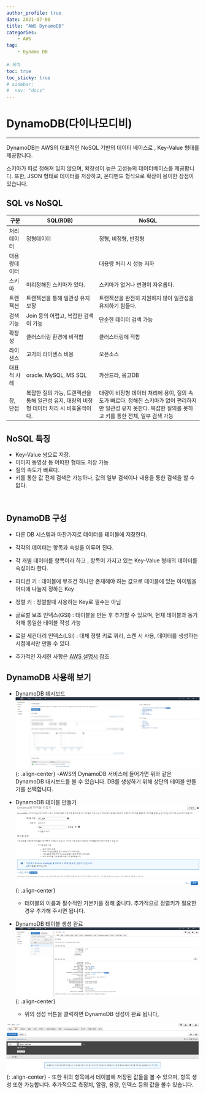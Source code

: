 ```yaml
---
author_profile: true
date: 2021-07-00
title: "AWS DynamoDB"
categories: 
    - AWS
tag: 
    - Dynamo DB

# 목차
toc: true  
toc_sticky: true 
# sidebar:
#  nav: "docs"
---
```


# DynamoDB(다이나모디비)

---

DynamoDB는 AWS의 대표적인 NoSQL 기반의 데이터 베이스로 , Key-Value 형태를 제공합니다.

스키마가 따로 정해져 있지 않으며, 확장성이 높은 고성능의 데이터베이스를 제공합니다. 또한, JSON 형태로 데이터를 저장하고, 온디멘드 형식으로 확장이 용이한 장점이 있습니다.

## SQL vs NoSQL

|구분|SQL(RDB)|NoSQL|
|-|-|-|
|처리데이터|정형데이터|정형, 비정형, 반정형|
|대용량데이터||대용량 처리 시 성능 저하|대용량 데이터 처리 지원|
|스키마|미리정해진 스키마가 있다.|스키마가 없거나 변경이 자유롭다.|
|트랜젝션|트랜젝션을 통해 일관성 유지 보장|트랜젝션을 완전히 지원하지 않아 일관성을 유지하기 힘들다.|
|검색기능|Join 등의 어렵고, 복잡한 검색이 가능|단순한 데이터 검색 가능|
|확장성|클러스터링 환경에 비적합|클러스터링에 적합|
|라이센스|고가의 라이센스 비용|오픈소스|
|대표적 사례|oracle. MySQL, MS SQL|카산드라, 몽고DB|
|장, 단점|복잡한 질의 가능, 트렌젝션을 통해 일관성 유지, 대량의 비정형 데이터 처리 시 비효율적이다.|대량이 비정형 데이터 처리에 용이, 질의 속도가 빠르다. 정해진 스키마가 없어 편리하지만 일관성 유지 못한다. 복잡한 질의를 못하고 키를 통한 전체, 일부 검색 가능|

## NoSQL 특징

- Key-Value 쌍으로 저장.
- 이미지 동영상 등 어떠한 형태도 저장 가능
- 질의 속도가 빠르다.
- 키를 통한 값 전체  검색은 가능하나, 값의 일부 검색이나 내용을 통한 검색을 할 수 없다.

​

## DynamoDB 구성

- 다른 DB 시스템과 마찬가지로 데이터를 테이블에 저장한다.
- 각각의 데이터는 항목과 속성을 이루어 진다.
- 각 개별 데이터를 항목이라 하고 , 항목이 가지고 있는 Key-Value 형태의 데이터를 속성이라 한다.
- 파티션 키 : 테이블에 무조건 하나만 존재해야 하는 값으로 테이블에 있는 아이템을 어디에 나눌지 정하는 Key
- 정렬 키 : 정렬할때 사용하는 Key로 필수는 아님
- 글로벌 보조 인덱스(GSI) : 테이블을 만든 후 추가할 수 있으며, 현재 테이블과 동기화해 동일한 테이블 작성 가능
- 로컬 세컨더리 인덱스(LSI) : 대체 정렬 키로 쿼리, 스켄 시 사용, 데이터를 생성하는 시점에서만 만들 수 있다.

- 추가적인 자세한 사항은 [AWS 설명서](docs.aws.amazon.com) 참조


## DynamoDB 사용해 보기
- DynamoDB 데시보드
![DynamoDB 1](/assets/images/AWS67.png){: .align-center}
    -AWS의 DynamoDB 서비스에 들어가면 위와 같은 DynamoDB 대시보드를 볼 수 있습니다. DB를 생성하기 위해 상단의 테이블 만들기를 선택합니다.

- DynamoDB 테이블 만들기
![DynamoDB 2](/assets/images/AWS68.png){: .align-center}
    - 테이블의 이름과 필수적인 기본키를 정해 줍니다. 추가적으로 정렬키가 필요한경우 추가해 주시면 됩니다.

- DynamoDB 테이블 생성 완료
![DynamoDB 3](/assets/images/AWS69.png){: .align-center}
    - 위의 생성 버튼을 클릭하면 DynamoDB 생성이 완료 됩니다,
    
![DynamoDB 4](/assets/images/AWS70.png){: .align-center}
    - 또한 위의 항목에서 테이블에 저장된 값들을 볼 수 있으며, 항목 생성 또한 가능합니다. 추가적으로 측정치, 알람, 용량, 인덱스 등의 값을 볼수 있습니다.

